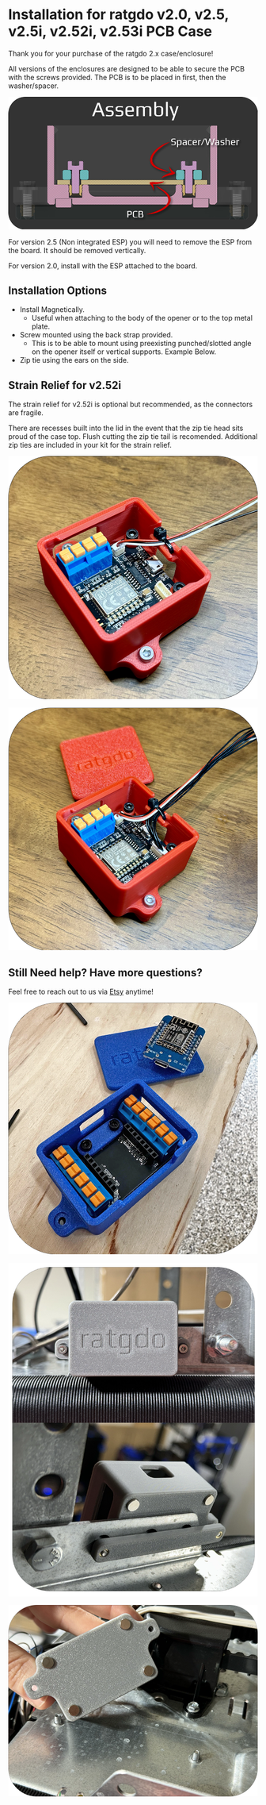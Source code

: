 # Installation for ratgdo v2.0, v2.5, v2.5i, v2.52i, v2.53i PCB Case
Thank you for your purchase of the ratgdo 2.x case/enclosure!

All versions of the enclosures are designed to be able to secure the PCB with the screws provided. The PCB is to be placed in first, then the washer/spacer. 

![Assembly](images/assembly_web.png)

For version 2.5 (Non integrated ESP) you will need to remove the ESP from the board. It should be removed vertically.

For version 2.0, install with the ESP attached to the board.

## Installation Options
* Install Magnetically. 
    * Useful when attaching to the body of the opener or to the top metal plate. 
* Screw mounted using the back strap provided. 
    * This is to be able to mount using preexisting punched/slotted angle on the opener itself or vertical supports. Example Below.
* Zip tie using the ears on the side.

## Strain Relief for v2.52i
The strain relief for v2.52i is optional but recommended, as the connectors are fragile. 

There are recesses built into the lid in the event that the zip tie head sits proud of the case top. Flush cutting the zip tie tail is recomended. Additional zip ties are included in your kit for the strain relief.

![v2.25i Strain Relief](images/v2.52i_strain_1.png)

![v2.25i Strain Relief](images/v2.52i_strain_2.png)

## Still Need help? Have more questions?
Feel free to reach out to us via [Etsy](https://watchtower3d.etsy.com) anytime!

![Customer Image](images/rat_enc_cus.png)

![mount using preexisting punched/slotted angle](images/rat_enc_back_strap.png)

![magnetically](images/rat_enc_magnetically.png)